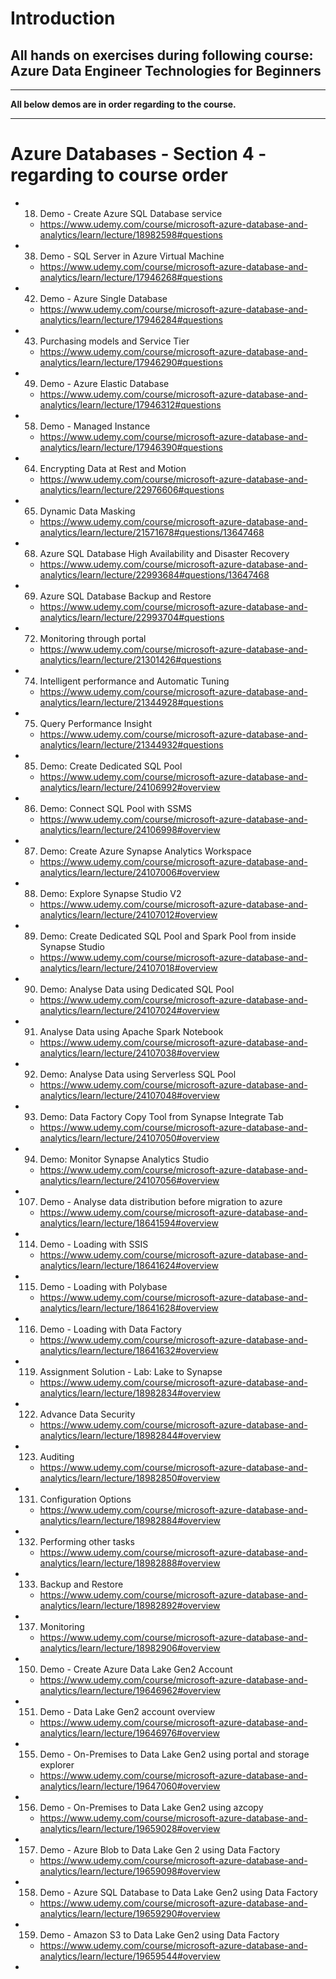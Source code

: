 
# Introduction

## All hands on exercises during following course:  Azure Data Engineer Technologies for Beginners

____________

**All below demos are in order regarding to the course.**


____________
# Azure Databases - Section 4 - regarding to course order

- 18. Demo - Create Azure SQL Database service
    - https://www.udemy.com/course/microsoft-azure-database-and-analytics/learn/lecture/18982598#questions

- 38. Demo - SQL Server in Azure Virtual Machine
    - https://www.udemy.com/course/microsoft-azure-database-and-analytics/learn/lecture/17946268#questions

- 42. Demo - Azure Single Database
    - https://www.udemy.com/course/microsoft-azure-database-and-analytics/learn/lecture/17946284#questions

- 43. Purchasing models and Service Tier
    - https://www.udemy.com/course/microsoft-azure-database-and-analytics/learn/lecture/17946290#questions
    
- 49. Demo - Azure Elastic Database
    - https://www.udemy.com/course/microsoft-azure-database-and-analytics/learn/lecture/17946312#questions

- 58. Demo - Managed Instance
    - https://www.udemy.com/course/microsoft-azure-database-and-analytics/learn/lecture/17946390#questions

- 64. Encrypting Data at Rest and Motion
    - https://www.udemy.com/course/microsoft-azure-database-and-analytics/learn/lecture/22976606#questions

- 65. Dynamic Data Masking
    - https://www.udemy.com/course/microsoft-azure-database-and-analytics/learn/lecture/21571678#questions/13647468

- 68. Azure SQL Database High Availability and Disaster Recovery
    - https://www.udemy.com/course/microsoft-azure-database-and-analytics/learn/lecture/22993684#questions/13647468

- 69. Azure SQL Database Backup and Restore
    - https://www.udemy.com/course/microsoft-azure-database-and-analytics/learn/lecture/22993704#questions

- 72. Monitoring through portal
    - https://www.udemy.com/course/microsoft-azure-database-and-analytics/learn/lecture/21301426#questions

- 74. Intelligent performance and Automatic Tuning
    - https://www.udemy.com/course/microsoft-azure-database-and-analytics/learn/lecture/21344928#questions

- 75. Query Performance Insight
    - https://www.udemy.com/course/microsoft-azure-database-and-analytics/learn/lecture/21344932#questions

- 85. Demo: Create Dedicated SQL Pool
    - https://www.udemy.com/course/microsoft-azure-database-and-analytics/learn/lecture/24106992#overview

- 86. Demo: Connect SQL Pool with SSMS
    - https://www.udemy.com/course/microsoft-azure-database-and-analytics/learn/lecture/24106998#overview

- 87. Demo: Create Azure Synapse Analytics Workspace
    - https://www.udemy.com/course/microsoft-azure-database-and-analytics/learn/lecture/24107006#overview

- 88. Demo: Explore Synapse Studio V2
    - https://www.udemy.com/course/microsoft-azure-database-and-analytics/learn/lecture/24107012#overview

- 89. Demo: Create Dedicated SQL Pool and Spark Pool from inside Synapse Studio
    - https://www.udemy.com/course/microsoft-azure-database-and-analytics/learn/lecture/24107018#overview

- 90. Demo: Analyse Data using Dedicated SQL Pool
    - https://www.udemy.com/course/microsoft-azure-database-and-analytics/learn/lecture/24107024#overview

- 91. Analyse Data using Apache Spark Notebook
    - https://www.udemy.com/course/microsoft-azure-database-and-analytics/learn/lecture/24107038#overview

- 92. Demo: Analyse Data using Serverless SQL Pool
    - https://www.udemy.com/course/microsoft-azure-database-and-analytics/learn/lecture/24107048#overview

- 93. Demo: Data Factory Copy Tool from Synapse Integrate Tab
    - https://www.udemy.com/course/microsoft-azure-database-and-analytics/learn/lecture/24107050#overview

- 94. Demo: Monitor Synapse Analytics Studio
    - https://www.udemy.com/course/microsoft-azure-database-and-analytics/learn/lecture/24107056#overview

- 107. Demo - Analyse data distribution before migration to azure
    - https://www.udemy.com/course/microsoft-azure-database-and-analytics/learn/lecture/18641594#overview

- 114. Demo - Loading with SSIS
    - https://www.udemy.com/course/microsoft-azure-database-and-analytics/learn/lecture/18641624#overview

- 115. Demo - Loading with Polybase
    - https://www.udemy.com/course/microsoft-azure-database-and-analytics/learn/lecture/18641628#overview

- 116. Demo - Loading with Data Factory
    - https://www.udemy.com/course/microsoft-azure-database-and-analytics/learn/lecture/18641632#overview

- 119. Assignment Solution - Lab: Lake to Synapse
    - https://www.udemy.com/course/microsoft-azure-database-and-analytics/learn/lecture/18982834#overview

- 122. Advance Data Security
    - https://www.udemy.com/course/microsoft-azure-database-and-analytics/learn/lecture/18982844#overview

- 123. Auditing
    - https://www.udemy.com/course/microsoft-azure-database-and-analytics/learn/lecture/18982850#overview

- 131. Configuration Options
    - https://www.udemy.com/course/microsoft-azure-database-and-analytics/learn/lecture/18982884#overview

- 132. Performing other tasks
    - https://www.udemy.com/course/microsoft-azure-database-and-analytics/learn/lecture/18982888#overview

- 133. Backup and Restore
    - https://www.udemy.com/course/microsoft-azure-database-and-analytics/learn/lecture/18982892#overview

- 137. Monitoring
    - https://www.udemy.com/course/microsoft-azure-database-and-analytics/learn/lecture/18982906#overview

- 150. Demo - Create Azure Data Lake Gen2 Account
    - https://www.udemy.com/course/microsoft-azure-database-and-analytics/learn/lecture/19646962#overview

- 151. Demo - Data Lake Gen2 account overview
    - https://www.udemy.com/course/microsoft-azure-database-and-analytics/learn/lecture/19646976#overview

- 155. Demo - On-Premises to Data Lake Gen2 using portal and storage explorer
    - https://www.udemy.com/course/microsoft-azure-database-and-analytics/learn/lecture/19647060#overview

- 156. Demo - On-Premises to Data Lake Gen2 using azcopy
    - https://www.udemy.com/course/microsoft-azure-database-and-analytics/learn/lecture/19659028#overview

- 157. Demo - Azure Blob to Data Lake Gen 2 using Data Factory
    - https://www.udemy.com/course/microsoft-azure-database-and-analytics/learn/lecture/19659098#overview

- 158. Demo - Azure SQL Database to Data Lake Gen2 using Data Factory
    - https://www.udemy.com/course/microsoft-azure-database-and-analytics/learn/lecture/19659290#overview

- 159. Demo - Amazon S3 to Data Lake Gen2 using Data Factory
    - https://www.udemy.com/course/microsoft-azure-database-and-analytics/learn/lecture/19659544#overview

- 
